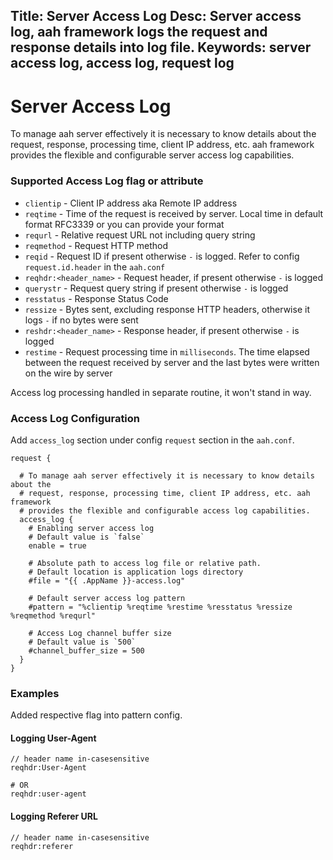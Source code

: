 Title: Server Access Log
Desc: Server access log, aah framework logs the request and response details into log file.
Keywords: server access log, access log, request log
---
# Server Access Log

To manage aah server effectively it is necessary to know details about the request, response, processing time, client IP address, etc. aah framework provides the flexible and configurable server access log capabilities.

### Supported Access Log flag or attribute

* `clientip` - Client IP address aka Remote IP address
* `reqtime` - Time of the request is received by server. Local time in default format RFC3339 or you can provide your format
* `requrl` - Relative request URL not including query string
* `reqmethod` - Request HTTP method
* `reqid` - Request ID if present otherwise `-` is logged. Refer to config `request.id.header` in the `aah.conf`
* `reqhdr:<header_name>` - Request header, if present otherwise `-` is logged
* `querystr` - Request query string if present otherwise `-` is logged
* `resstatus` - Response Status Code
* `ressize` - Bytes sent, excluding response HTTP headers, otherwise it logs `-` if no bytes were sent
* `reshdr:<header_name>` - Response header, if present otherwise `-` is logged
* `restime` - Request processing time in `milliseconds`. The time elapsed between the request received by server and the last bytes were written on the wire by server

Access log processing handled in separate routine, it won't stand in way.

### Access Log Configuration

Add `access_log` section under config `request` section in the `aah.conf`.

```
request {

  # To manage aah server effectively it is necessary to know details about the
  # request, response, processing time, client IP address, etc. aah framework
  # provides the flexible and configurable access log capabilities.
  access_log {
    # Enabling server access log
    # Default value is `false`
    enable = true

    # Absolute path to access log file or relative path.
    # Default location is application logs directory
    #file = "{{ .AppName }}-access.log"

    # Default server access log pattern
    #pattern = "%clientip %reqtime %restime %resstatus %ressize %reqmethod %requrl"

    # Access Log channel buffer size
    # Default value is `500`
    #channel_buffer_size = 500
  }
}
```

### Examples

Added respective flag into pattern config.

#### Logging User-Agent
```
// header name in-casesensitive
reqhdr:User-Agent

# OR
reqhdr:user-agent
```

#### Logging Referer URL
```
// header name in-casesensitive
reqhdr:referer
```
